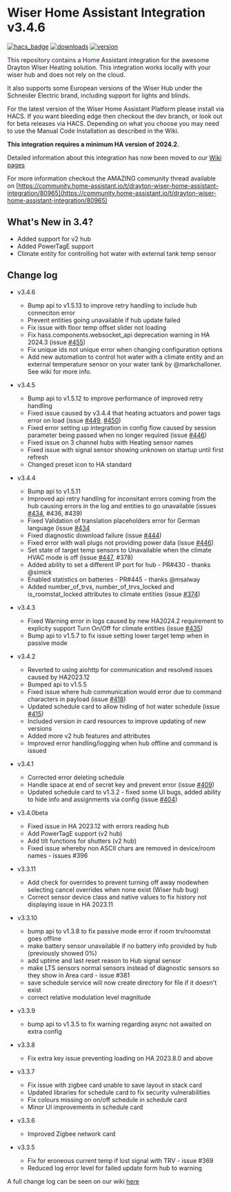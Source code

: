 # Wiser Home Assistant Integration v3.4.6

[![hacs_badge](https://img.shields.io/badge/HACS-Default-orange.svg?style=for-the-badge)](https://github.com/hacs/integration)
[![downloads](https://shields.io/github/downloads/asantaga/wiserHomeAssistantPlatform/latest/total?style=for-the-badge)](https://github.com/asantaga/wiserHomeAssistantPlatform)
[![version](https://shields.io/github/v/release/asantaga/wiserHomeAssistantPlatform?style=for-the-badge)](https://github.com/asantaga/wiserHomeAssistantPlatform)

This repository contains a Home Assistant integration for the awesome Drayton Wiser Heating solution.  This integration works locally with your wiser hub and does not rely on the cloud.

It also supports some European versions of the Wiser Hub under the Schneider Electric brand, including support for lights and blinds.

For the latest version of the Wiser Home Assistant Platform please install via HACS. If you want bleeding edge then checkout the dev branch, or look out for beta releases via HACS. Depending on what you choose you may need to use the Manual Code Installation as described in the Wiki.

**This integration requires a minimum HA version of 2024.2.**

Detailed information about this integration has now been moved to our [Wiki pages](https://github.com/asantaga/wiserHomeAssistantPlatform/wiki)

For more information checkout the AMAZING community thread available on
[https://community.home-assistant.io/t/drayton-wiser-home-assistant-integration/80965](https://community.home-assistant.io/t/drayton-wiser-home-assistant-integration/80965)

## What's New in 3.4?

- Added support for v2 hub
- Added PowerTagE support
- Climate entity for controlling hot water with external tank temp sensor

## Change log

- v3.4.6
  - Bump api to v1.5.13 to improve retry handling to include hub conneciton error
  - Prevent entities going unavailable if hub update failed
  - Fix issue with floor temp offset slider not loading
  - Fix hass.components.websocket_api deprecation warning in HA 2024.3 (issue [#455](https://github.com/asantaga/wiserHomeAssistantPlatform/issues/455))
  - Fix unique ids not unique error when changing configuration options
  - Add new automation to control hot water with a climate entity and an external temperature sensor on your water tank by @markchalloner. See wiki for more info.

- v3.4.5
  - Bump api to v1.5.12 to improve performance of improved retry handling
  - Fixed issue caused by v3.4.4 that heating actuators and power tags error on load (issue [#449](https://github.com/asantaga/wiserHomeAssistantPlatform/issues/449), [#450](https://github.com/asantaga/wiserHomeAssistantPlatform/issues/450))
  - Fixed error setting up integration in config flow caused by session parameter being passed when no longer required (issue [#446](https://github.com/asantaga/wiserHomeAssistantPlatform/issues/446))
  - Fixed issue on 3 channel hubs with Heating sensor names
  - Fixed issue with signal sensor showing unknown on startup until first refresh
  - Changed preset icon to HA standard

- v3.4.4
  - Bump api to v1.5.11
  - Improved api retry handling for inconsitant errors coming from the hub causing errors in the log and entities to go unavailable (issues [#434](https://github.com/asantaga/wiserHomeAssistantPlatform/issues/434), #436, #439)
  - Fixed Validation of translation placeholders error for German language (issue [#434](https://github.com/asantaga/wiserHomeAssistantPlatform/issues/434)
  - Fixed diagnostic download failure (issue [#444](https://github.com/asantaga/wiserHomeAssistantPlatform/issues/444))
  - Fixed error with wall plugs not providing power data (issue [#446](https://github.com/asantaga/wiserHomeAssistantPlatform/issues/446))
  - Set state of target temp sensors to Unavailable when the climate HVAC mode is off (issue [#447](https://github.com/asantaga/wiserHomeAssistantPlatform/issues/447), #378)
  - Added ability to set a different IP port for hub - PR#430 - thanks @simick
  - Enabled statistics on batteries - PR#445 - thanks @msalway
  - Added number_of_trvs, number_of_trvs_locked and is_roomstat_locked attributes to climate entities (issue [#374](https://github.com/asantaga/wiserHomeAssistantPlatform/issues/374))

- v3.4.3
  - Fixed Warning error in logs caused by new HA2024.2 requirement to explicity support Turn On/Off for climate entities (issue [#435](https://github.com/asantaga/wiserHomeAssistantPlatform/issues/435))
  - Bump api to v1.5.7 to fix issue setting lower target temp when in passive mode

- v3.4.2
  - Reverted to using aiohttp for communication and resolved issues caused by HA2023.12
  - Bumped api to v1.5.5
  - Fixed issue where hub communication would error due to command characters in payload (issue [#418](https://github.com/asantaga/wiserHomeAssistantPlatform/issues/418))
  - Updated schedule card to allow hiding of hot water schedule (issue [#415](https://github.com/asantaga/wiserHomeAssistantPlatform/issues/415))
  - Included version in card resources to improve updating of new versions
  - Added more v2 hub features and attributes
  - Improved error handling/logging when hub offline and command is issued

- v3.4.1
  - Corrected error deleting schedule
  - Handle space at end of secret key and prevent error (issue [#409](https://github.com/asantaga/wiserHomeAssistantPlatform/issues/409))
  - Updated schedule card to v1.3.2 - fixed some UI bugs, added ability to hide info and assignments via config (issue [#404](https://github.com/asantaga/wiserHomeAssistantPlatform/issues/404))

- v3.4.0beta
  - Fixed issue in HA 2023.12 with errors reading hub
  - Add PowerTagE support (v2 hub)
  - Add tilt functions for shutters (v2 hub)
  - Fixed issue whereby non ASCII chars are removed in device/room names - issues #396

- v3.3.11
  - Add check for overrides to prevent turning off away modewhen selecting cancel overrides when none exist (Wiser hub bug)
  - Correct sensor device class and native values to fix history not displaying issue in HA 2023.11

- v3.3.10
  - bump api to v1.3.8 to fix passive mode error if room trv/roomstat goes offline
  - make battery sensor unavailable if no battery info provided by hub (previously showed 0%)
  - add uptime and last reset reason to Hub signal sensor
  - make LTS sensors normal sensors instead of diagnostic sensors so they show in Area card - issue #381
  - save schedule service will now create directory for file if it doesn't exist
  - correct relative modulation level magnitude

- v3.3.9
  - bump api to v1.3.5 to fix warning regarding async not awaited on extra config

- v3.3.8
  - Fix extra key issue preventing loading on HA 2023.8.0 and above

- v3.3.7
  - Fix issue with zigbee card unable to save layout in stack card
  - Updated libraries for schedule card to fix security vulnerabilities
  - Fix colours missing on on/off schedule in schedule card
  - Minor UI improvements in schedule card

- v3.3.6
  - Improved Zigbee network card

- v3.3.5
  - Fix for eroneous current temp if lost signal with TRV - issue #369
  - Reduced log error level for failed update form hub to warning

A full change log can be seen on our wiki [here](https://github.com/asantaga/wiserHomeAssistantPlatform/wiki/Full-Change-Log)
